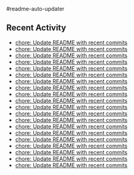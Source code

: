 #readme-auto-updater

## Recent Activity
<!-- LATEST_COMMITS:START -->
- [chore: Update README with recent commits](https://github.com/NEO1717/readme-auto-updater/commit/70d94ed3e08b074244662cbe95c0f2ce29522424)
- [chore: Update README with recent commits](https://github.com/NEO1717/readme-auto-updater/commit/50e2f101f24615276b678c104780092e246fb32e)
- [chore: Update README with recent commits](https://github.com/NEO1717/readme-auto-updater/commit/7500b2ccae054cdbd4df50a2a2e0bc3d8c63bc19)
- [chore: Update README with recent commits](https://github.com/NEO1717/readme-auto-updater/commit/2322d8d9435352e5a67d769ff7be0bda68cfe870)
- [chore: Update README with recent commits](https://github.com/NEO1717/readme-auto-updater/commit/a5e5e19b8192523d7d997319efd1673a61914a80)
- [chore: Update README with recent commits](https://github.com/NEO1717/readme-auto-updater/commit/a49b57a15ca28c556ae3e6ad6fb607525f05df5d)
- [chore: Update README with recent commits](https://github.com/NEO1717/readme-auto-updater/commit/75420b1d5cf09dbd3423690fc548c8659f7577eb)
- [chore: Update README with recent commits](https://github.com/NEO1717/readme-auto-updater/commit/8e8c20aabcf55331f709749d6ff176a52d3f563b)
- [chore: Update README with recent commits](https://github.com/NEO1717/readme-auto-updater/commit/e7eb7d6bf094180cfc507e0f6f451b7334377b99)
- [chore: Update README with recent commits](https://github.com/NEO1717/readme-auto-updater/commit/55dd41ab74e4fa0eafbec9eb7161c3e4b30855ec)
- [chore: Update README with recent commits](https://github.com/NEO1717/readme-auto-updater/commit/8afc544f5f78202eb61d467db08777d68ec9d9fb)
- [chore: Update README with recent commits](https://github.com/NEO1717/readme-auto-updater/commit/24e30679a533c32ed886172f9aaa131ba6f62519)
- [chore: Update README with recent commits](https://github.com/NEO1717/readme-auto-updater/commit/a0f9e5d3cbe393b8c5a0c5bdc81304be857426a6)
- [chore: Update README with recent commits](https://github.com/NEO1717/readme-auto-updater/commit/f5e8b54c0c68692596c4b13e21fe30ae1c4bfd01)
- [chore: Update README with recent commits](https://github.com/NEO1717/readme-auto-updater/commit/6b4f2b8f82ad0a7fb0f117b169b765099de966b1)
- [chore: Update README with recent commits](https://github.com/NEO1717/readme-auto-updater/commit/13571dbe6484ba6e8de02be2bfac86b20996d0ba)
- [chore: Update README with recent commits](https://github.com/NEO1717/readme-auto-updater/commit/3605e66dea72c1a3204ba47cdeaea1600b48b018)
- [chore: Update README with recent commits](https://github.com/NEO1717/readme-auto-updater/commit/591f6d45b96e3f1357e72b4588b5939a241b8c8f)
- [chore: Update README with recent commits](https://github.com/NEO1717/readme-auto-updater/commit/3e9cefbb6ef6b1d2e3988d4b3d246f50f3f20a97)
- [chore: Update README with recent commits](https://github.com/NEO1717/readme-auto-updater/commit/c221c196debc9c543d38a8c5d7a0c243ae6f40a3)
<!-- LATEST_COMMITS:END -->

